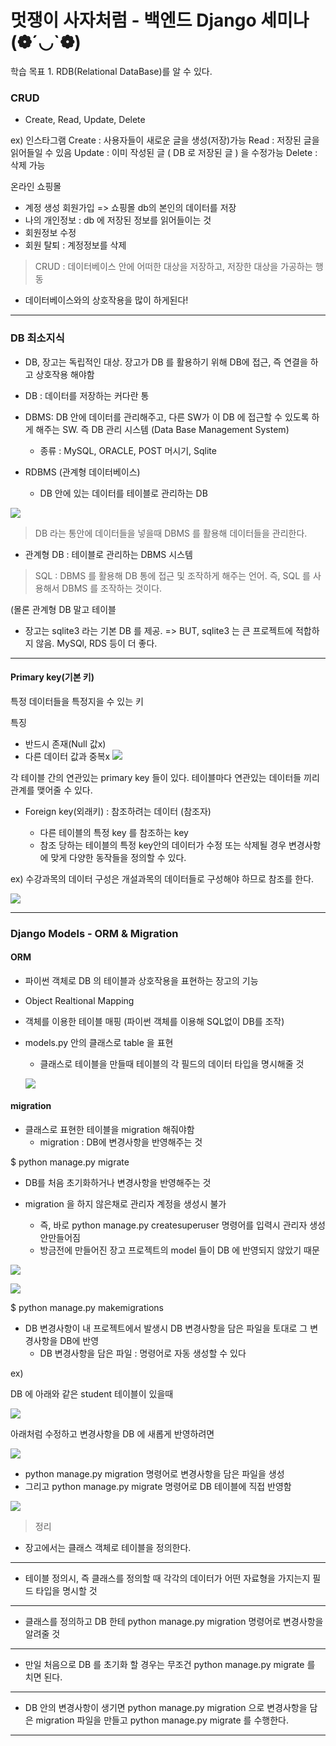 # 멋쟁이 사자처럼 - 백엔드 Django 세미나 (❁´◡`❁)


학습 목표 1. RDB(Relational DataBase)를 알 수 있다.

### CRUD

- Create, Read, Update, Delete
 
ex) 인스타그램
Create : 사용자들이 새로운 글을 생성(저장)가능
Read : 저장된 글을 읽어들일 수 있음
Update : 이미 작성된 글 ( DB 로 저장된 글 ) 을 수정가능
Delete : 삭제 가능

온라인 쇼핑몰
- 계정 생성 회원가입 => 쇼핑몰 db의 본인의 데이터를 저장
- 나의 개인정보 : db 에 저장된 정보를 읽어들이는 것
- 회원정보 수정 
- 회원 탈퇴 : 계정정보를 삭제 

> CRUD : 데이터베이스 안에 어떠한 대상을 저장하고, 저장한 대상을 가공하는 행동


- 데이터베이스와의 상호작용을 많이 하게된다!

---

### DB 최소지식

- DB, 장고는 독립적인 대상. 
장고가 DB 를 활용하기 위해 DB에 접근, 즉 연결을 하고 상호작용 해야함

- DB : 데이터를 저장하는 커다란 통
   
- DBMS: DB 안에 데이터를 관리해주고, 다른 SW가 이 DB 에 접근할 수 있도록 하게 해주는 SW. 즉 DB 관리 시스템
(Data Base Management System)
  - 종류 : MySQL, ORACLE, POST 머시기, Sqlite
    
- RDBMS (관계형 데이터베이스)
    - DB 안에 있는 데이터를 테이블로 관리하는 DB

![](https://velog.velcdn.com/images/msung99/post/732116e1-c8cd-4c39-8e5f-4551276c0954/image.png)

> DB 라는 통안에 데이터들을 넣을때 DBMS 를 활용해 데이터들을 관리한다.
   - 관계형 DB : 테이블로 관리하는 DBMS 시스템

> SQL : DBMS 를 활용해 DB 통에 접근 및 조작하게 해주는 언어.
즉, SQL 를 사용해서 DBMS 를 조작하는 것이다.

(몰론 관계형 DB 말고 테이블

- 장고는 sqlite3 라는 기본 DB 를 제공. => BUT, sqlite3 는 큰 프로젝트에 적합하지 않음. MySQl, RDS 등이 더 좋다.

---

#### Primary key(기본 키)

특정 데이터들을 특정지을 수 있는 키

특징
- 반드시 존재(Null 값x)
- 다른 데이터 값과 중복x
![](https://velog.velcdn.com/images/msung99/post/e7daadb6-1da3-4243-83ca-bc2b4a31b639/image.png)

   
각 테이블 간의 연관있는 primary key 들이 있다.
테이블마다 연관있는 데이터들 끼리 관계를 맺어줄 수 있다.

- Foreign  key(외래키) : 참조하려는 데이터 (참조자)
 
   - 다른 테이블의 특정 key 를 참조하는 key
   - 참조 당하는 테이블의 특정 key안의 데이터가 수정 또는 삭제될 경우 변경사항에 맞게 다양한 동작들을 정의할 수 있다.
   
   
ex) 수강과목의 데이터 구성은 개설과목의 데이터들로 구성해야 하므로 참조를 한다.

![](https://velog.velcdn.com/images/msung99/post/50325261-940a-4e8d-817d-4f43a9a9adb4/image.png)


---


### Django Models - ORM & Migration


#### ORM
- 파이썬 객체로 DB 의 테이블과 상호작용을 표현하는 장고의 기능 
- Object Realtional Mapping
- 객체를 이용한 테이블 매핑 (파이썬 객체를 이용해 SQL없이 DB를 조작)
- models.py 안의 클래스로 table 을 표현
  - 클래스로 테이블을 만들때 테이블의 각 필드의 데이터 타입을 명시해줄 것
  
  ![](https://velog.velcdn.com/images/msung99/post/a624d8b2-b03b-435f-a9a6-f5455908e9fe/image.png)

  

#### migration

- 클래스로 표현한 테이블을 migration 해줘야함
    - migration : DB에 변경사항을 반영해주는 것



$ python manage.py migrate  
  - DB를 처음 초기화하거나 변경사항을 반영해주는 것
  
  - migration 을 하지 않은채로 관리자 계정을 생성시 불가
     - 즉, 바로 python manage.py createsuperuser 명령어를 입력시 관리자 생성 안만들어짐
     - 방금전에 만들어진 장고 프로젝트의 model 들이 DB 에 반영되지 않았기 때문

![](https://velog.velcdn.com/images/msung99/post/1a3c42aa-f97f-4a9b-833b-43feb0053106/image.png)

![](https://velog.velcdn.com/images/msung99/post/a877c7af-e1b1-4bef-9636-0f4d2fc5babd/image.png)

$ python manage.py makemigrations

   - DB 변경사항이 내 프로젝트에서 발생시 DB 변경사항을 담은 파일을 토대로 그 변경사항을 DB에 반영
      - DB 변경사항을 담은 파일 : 명령어로 자동 생성할 수 있다
      

ex) 

DB 에 아래와 같은 student 테이블이 있을때

![](https://velog.velcdn.com/images/msung99/post/5024d5f7-bfd6-4223-9ce1-344c5ec3fc31/image.png)

아래처럼 수정하고 변경사항을 DB 에 새롭게 반영하려면

![](https://velog.velcdn.com/images/msung99/post/fe10faff-8825-426b-b65f-af1009c2445a/image.png)

- python manage.py migration 명령어로 변경사항을 담은 파일을 생성
- 그리고 python manage.py migrate 명령어로 DB 테이블에 직접 반영함

![](https://velog.velcdn.com/images/msung99/post/8d5c502d-10f1-4f88-ae30-a2fdccab1235/image.png)


> 정리
- 장고에서는 클래스 객체로 테이블을 정의한다.
---
- 테이블 정의시, 즉 클래스를 정의할 때 각각의 데이터가 어떤 자료형을 가지는지 필드 타입을 명시할 것
---
- 클래스를 정의하고 DB 한테 python manage.py migration 명령어로 변경사항을 알려줄 것
---
- 만일 처음으로 DB 를 초기화 할 경우는 무조건 python manage.py migrate 를 치면 된다.
---
- DB 안의 변경사항이 생기면 python manage.py migration 으로 변경사항을 담은 migration 파일을 만들고 python manage.py migrate 를 수행한다.

---





